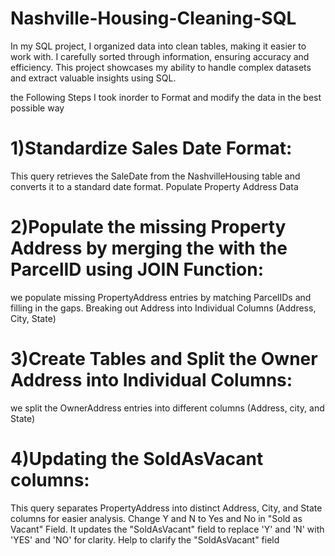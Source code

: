 # Nashville-Housing-Cleaning-SQL
In my SQL project, I organized data into clean tables, making it easier to work with. I carefully sorted through information, ensuring accuracy and efficiency. This project showcases my ability to handle complex datasets and extract valuable insights using SQL.

the Following Steps I took inorder to Format and modify the data in the best possible way

# 1)Standardize Sales Date Format:
This query retrieves the SaleDate from the NashvilleHousing table and converts it to a standard date format.
Populate Property Address Data

# 2)Populate the missing Property Address by merging the with the ParcelID using JOIN Function:
we populate missing PropertyAddress entries by matching ParcelIDs and filling in the gaps.
Breaking out Address into Individual Columns (Address, City, State)

# 3)Create Tables and Split the Owner Address into Individual Columns:
we split the OwnerAddress entries into different columns (Address, city, and State) 

# 4)Updating the SoldAsVacant columns:
This query separates PropertyAddress into distinct Address, City, and State columns for easier analysis.
Change Y and N to Yes and No in "Sold as Vacant" Field.
It updates the "SoldAsVacant" field to replace 'Y' and 'N' with 'YES' and 'NO' for clarity.
Help to clarify the "SoldAsVacant" field
